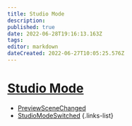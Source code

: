 ```yaml
---
title: Studio Mode
description: 
published: true
date: 2022-06-28T19:16:13.163Z
tags: 
editor: markdown
dateCreated: 2022-06-27T10:05:25.576Z
---
```


# [Studio Mode](/en/Integrations/OBS/OBS-Events)
* [PreviewSceneChanged](/en/Integrations/OBS/OBS-Events/Studio-Mode/PreviewSceneChanged)
* [StudioModeSwitched](/en/Integrations/OBS/OBS-Events/Studio-Mode/StudioModeSwitched)
{.links-list}